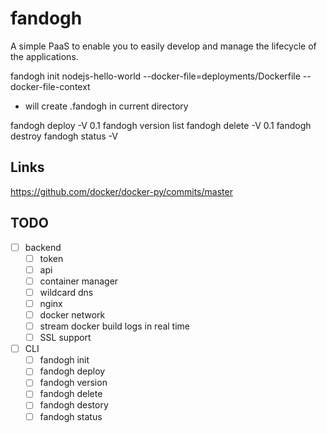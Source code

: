 # fandogh

A simple PaaS to enable you to easily develop and manage the lifecycle of the applications.

fandogh init nodejs-hello-world --docker-file=deployments/Dockerfile  --docker-file-context
  - will create .fandogh in current directory
  
fandogh deploy -V 0.1
fandogh version list
fandogh delete -V 0.1
fandogh destroy
fandogh status -V 


## Links
https://github.com/docker/docker-py/commits/master



## TODO
- [ ] backend
  - [ ] token
  - [ ] api
  - [ ] container manager
  - [ ] wildcard dns
  - [ ] nginx 
  - [ ] docker network
  - [ ] stream docker build logs in real time
  - [ ] SSL support
- [ ] CLI
  - [ ] fandogh init
  - [ ] fandogh deploy
  - [ ] fandogh version
  - [ ] fandogh delete
  - [ ] fandogh destory
  - [ ] fandogh status
